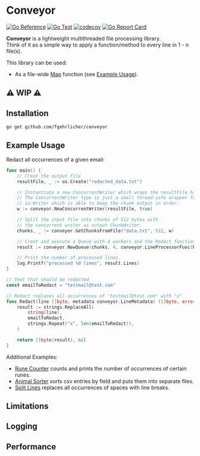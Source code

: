 # Conveyor

[![Go Reference](https://pkg.go.dev/badge/github.com/fgehrlicher/conveyor.svg)](https://pkg.go.dev/github.com/fgehrlicher/conveyor)
[![Go Test](https://github.com/fgehrlicher/conveyor/actions/workflows/test.yml/badge.svg)](https://github.com/fgehrlicher/conveyor/actions/workflows/test.yml)
[![codecov](https://codecov.io/gh/fgehrlicher/conveyor/branch/main/graph/badge.svg?token=pC3OdgbO6V)](https://codecov.io/gh/fgehrlicher/conveyor)
[![Go Report Card](https://goreportcard.com/badge/github.com/fgehrlicher/conveyor)](https://goreportcard.com/report/github.com/fgehrlicher/conveyor)

**Conveyor** is a lightweight multithreaded file processing library.  
Think of it as a simple way to apply a function/method to every line in 1 - n file(s).

This library can be used:

* As a file-wide [Map](https://en.wikipedia.org/wiki/Map_(higher-order_function)) function (see [Example Usage](#example-usage)).

  


## ⚠️ WIP ⚠️

## Installation
```
go get github.com/fgehrlicher/conveyor
```

<a id="example-usage"></a>
## Example Usage
Redact all occurrences of a given email:

```go
func main() {
	// Creat the output file
	resultFile, _ := os.Create("redacted_data.txt")

	// Instantiate a new ConcurrentWriter which wraps the resultFile handle.
	// The ConcurrentWriter type is just a small thread-safe wrapper for 
	// io.Writer which is able to keep the chunk output in order.
	w := conveyor.NewConcurrentWriter(resultFile, true)

	// Split the input file into chunks of 512 bytes with 
	// the concurrent writer as output ChunkWriter.
	chunks, _ := conveyor.GetChunksFromFile("data.txt", 512, w)

	// Creat and execute a Queue with 4 workers and the Redact function as LineProcessor.
	result := conveyor.NewQueue(chunks, 4, conveyor.LineProcessorFunc(Redact)).Work()

	// Print the number of processed lines.
	log.Printf("processed %d lines", result.Lines)
}

// Text that should be redacted
const emailToRedact = "testmail@test.com"

// Redact replaces all occurrences of "testmail@test.com" with "x"
func Redact(line []byte, metadata conveyor.LineMetadata) ([]byte, error) {
	result := strings.ReplaceAll(
		string(line),
		emailToRedact,
		strings.Repeat("x", len(emailToRedact)),
	)

	return []byte(result), nil
}
```

Additional Examples:  
* [Rune Counter](https://github.com/fgehrlicher/conveyor/tree/main/example/rune_counter)
  counts and prints the number of occurrences of certain runes. 
* [Animal Sorter](https://github.com/fgehrlicher/conveyor/tree/main/example/animal_sorter)
  sorts csv entries by field and puts them into separate files.
* [Split Lines](https://github.com/fgehrlicher/conveyor/tree/main/example/split_lines)
  replaces all occurrences of spaces with line breaks.

## Limitations 

## Logging

## Performance


